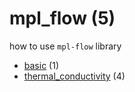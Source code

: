 # mpl_flow (5)
how to use `mpl-flow` library

+ [basic](basic/README.md) (1)
+ [thermal_conductivity](thermal_conductivity/README.md) (4)
